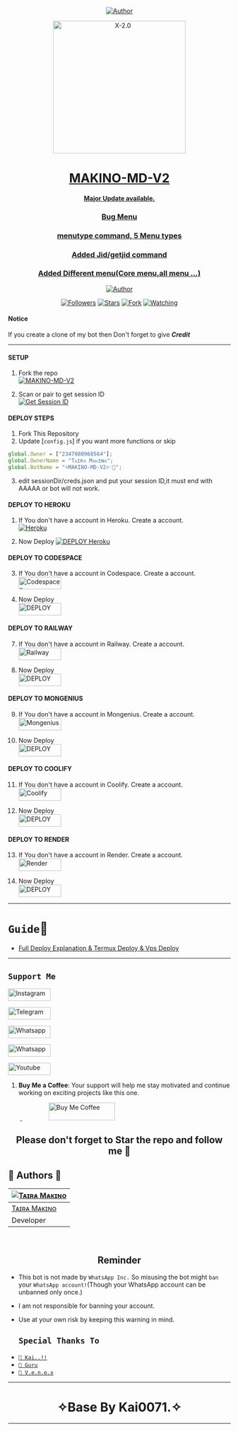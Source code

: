 <p align="center">
<a href="https://github.com/anonphoenix007"><img title="Author" src="https://img.shields.io/badge/Author_Of-MAKINO_V2-black"></a>

<p align="center">  
  <a href="https://t.me/Tha_Healer">
    <img alt="X-2.0" height="300" src="https://telegra.ph/file/7aa528767ed96ddc17bc2.jpg">
    <h1 align="center">MAKINO-MD-V2</h1>
    <h4 align="center">Major Update available.</h4>
    <h3 align="center">Bug Menu</h3>
    <h3 align="center">menutype command, 5 Menu types</h3>
    <h3 align="center">Added Jid/getjid command</h3>
       <h3 align="center">Added Different menu(Core menu,all menu ...)</h3>
  </a>
</p>
<p align="center">
<a href="https://github.com/anonphoenix007"><img title="Author" src="https://img.shields.io/badge/Makino-MDv2-black?style=for-the-badge&logo=twitter"></a>
<p/>
<p align="center">
<a href="https://github.com/anonphoenix007?tab=followers"><img title="Followers" src="https://img.shields.io/github/followers/anonphoenix007?label=Followers&style=social"></a>
<a href="https://github.com/anonphoenix007/MAKINO-MD-V2/stargazers/"><img title="Stars" src="https://img.shields.io/github/stars/anonphoenix007/MAKINO-MD-V2?&style=social"></a>
<a href="https://github.com/anonphoenix007/MAKINO-MD-V2/network/members"><img title="Fork" src="https://img.shields.io/github/forks/anonphoenix007/MAKINO-MD-V2?style=social"></a>
<a href="https://github.com/anonphoenix007/MAKINO-MD-V2/watchers"><img title="Watching" src="https://img.shields.io/github/watchers/anonphoenix007/MAKINO-MD-V2?label=Watching&style=social"></a>
</p>

#### Notice
If you create a clone of my bot then Don't forget to give ***Credit*** 

***

#### SETUP

1. Fork the repo
    <br>
<a href="https://github.com/anonphoenix007/MAKINO-MD-V2/fork"><img title="MAKINO-MD-V2" src="https://img.shields.io/badge/FORK_MAKINO-MD_V2-h?color=black&style=for-the-badge&logo=stackshare"></a>

2. Scan or pair to get session ID
    <br>
<a href='https://taira-web-service.onrender.com/' target="_blank"><img alt='Get Session ID' src='https://img.shields.io/badge/Get-Session_ID-100000?style=for-the-badge&logo=scan&logoColor=white&labelColor=black&color=blue'/></a>

#### DEPLOY STEPS

1. Fork This Repository 
2. Update [`config.js`] if you want more functions or skip
```js
global.Owner = ["2347080968564"]; 
global.OwnerName = "Tᴀɪʀᴀ Mᴀᴋɪɴᴏ";
global.BotName = "♱MAKINO-MD-V2♱♡⃤";
```
3. edit sessionDir/creds.json and put your session ID,it must end with AAAAA or bot will not work.
#### DEPLOY TO HEROKU 

1. If You don't have a account in Heroku. Create a account.
    <br>
<a href='https://signup.heroku.com/' target="_blank"><img alt='Heroku' src='https://img.shields.io/badge/-Create-black?style=for-the-badge&logo=heroku&logoColor=white'/></a>

2. Now Deploy
    <a href='https://dashboard.heroku.com/new?template=https://github.com/Anonphoenix007/MAKINO-MD-V2' target="_blank"><img alt='DEPLOY Heroku' src='https://img.shields.io/badge/-Deploy-black?style=for-the-badge&logo=heroku&logoColor=white'/></a>


#### DEPLOY TO CODESPACE

3. If You don't have a account in Codespace. Create a account.
    <br>
<a href='https://github.com/login?return_to=https%3A%2F%2Fgithub.com%2Fcodespaces' target="_blank"><img alt='Codespaces' src='https://img.shields.io/badge/CREATE-h?color=black&style=for-the-badge&logo=visualstudiocode' width="96.35" height="28"/></a></p>

4. Now Deploy
    <br>
<a href='https://github.com/codespaces/new' target="_blank"><img alt='DEPLOY' src='https://img.shields.io/badge/DEPLOY -h?color=black&style=for-the-badge&logo=visualstudiocode' width="96.35" height="28"/></a></p>


#### DEPLOY TO RAILWAY

7. If You don't have a account in Railway. Create a account.
    <br>
<a href='https://railway.app/login' target="_blank"><img alt='Railway' src='https://img.shields.io/badge/CREATE-h?color=black&style=for-the-badge&logo=railway' width="96.35" height="28"/></a></p>

8. Now Deploy
    <br>
<a href='https://railway.app/new' target="_blank"><img alt='DEPLOY' src='https://img.shields.io/badge/DEPLOY -h?color=black&style=for-the-badge&logo=railway' width="96.35" height="28"/></a></p>

#### DEPLOY TO MONGENIUS

9. If You don't have a account in Mongenius. Create a account.
    <br>
<a href='https://app.mogenius.com/user/registration' target="_blank"><img alt='Mongenius' src='https://img.shields.io/badge/CREATE-h?color=black&style=for-the-badge&logo=genius' width="96.35" height="28"/></a></p>

10. Now Deploy
    <br>
<a href='https://app.mogenius.com/new' target="_blank"><img alt='DEPLOY' src='https://img.shields.io/badge/DEPLOY -h?color=black&style=for-the-badge&logo=genius' width="96.35" height="28"/></a></p>

#### DEPLOY TO COOLIFY

11. If You don't have a account in Coolify. Create a account.
    <br>
<a href='https://app.coolify.io/register' target="_blank"><img alt='Coolify' src='https://img.shields.io/badge/CREATE-h?color=black&style=for-the-badge&logo=C' width="96.35" height="28"/></a></p>

12. Now Deploy
    <br>
<a href='https://coolify.io/' target="_blank"><img alt='DEPLOY' src='https://img.shields.io/badge/DEPLOY -h?color=black&style=for-the-badge&logo=C' width="96.35" height="28"/></a></p>

#### DEPLOY TO RENDER

13. If You don't have a account in Render. Create a account.
    <br>
<a href='https://dashboard.render.com/register' target="_blank"><img alt='Render' src='https://img.shields.io/badge/CREATE-h?color=black&style=for-the-badge&logo=render' width="96.35" height="28"/></a></p>

14. Now Deploy
    <br>
<a href='https://dashboard.render.com/select-repo?type=web' target="_blank"><img alt='DEPLOY' src='https://img.shields.io/badge/DEPLOY -h?color=black&style=for-the-badge&logo=render' width="96.35" height="28"/></a></p>

---
# `Guide`📕

- [Full Deploy Explanation & Termux Deploy & Vps Deploy](https://github.com/anonphoenix007/MAKINO-MD-V2/blob/main/guide.md)
---

## ```Support Me```
<a href='https://www.instagram.com/anonphoenix007' target="_blank"><img alt='Instagram' src='https://img.shields.io/badge/CONTACT-h?color=black&style=for-the-badge&logo=instagram' width="96.35" height="28"/></a></p>
<a href='https://t.me/Tha_Healer' target="_blank"><img alt='Telegram' src='https://img.shields.io/badge/CONTACT-h?color=black&style=for-the-badge&logo=Telegram' width="96.35" height="28"/></a></p>
<a href='https://chat.whatsapp.com/EKdfDFDoi5C3ck88OmbJyk' target="_blank"><img alt='Whatsapp' src='https://img.shields.io/badge/OFFICIAL-GC-h?color=black&style=for-the-badge&logo=whatsapp' width="96.35" height="28"/></a></p>
<a href='https://whatsapp.com/channel/0029Vag5l2ALSmbi14YryJ2r' target="_blank"><img alt='Whatsapp' src='https://img.shields.io/badge/OFFICIAL-Channel-h?color=black&style=for-the-badge&logo=whatsapp' width="96.35" height="28"/></a></p>
<a href='https://www.youtube.com' target="_blank"><img alt='Youtube' src='https://img.shields.io/badge/SUBSCRIBE-h?color=black&style=for-the-badge&logo=youtube' width="96.35" height="28"/></a></p>
</p>

1. **Buy Me a Coffee**: Your support will help me stay motivated and continue working on exciting projects like this one.

&nbsp;&nbsp;&nbsp;&nbsp;&nbsp;&nbsp;&nbsp;<a href="https://www.buymeacoffee.com">
  <img src="https://telegra.ph/file/9fd9e372ed366eca3adb3.jpg" alt="Buy Me Coffee" height="40" width="150" style="margin-left: 60px;">
</a>

<h2 align="center"> Please don't forget to Star the repo and follow me 🌟
</h2>


 
 ## 🎯 Authors 🎯
  <div align="center">
  
| [![Tᴀɪʀᴀ Mᴀᴋɪɴᴏ](https://github.com/anonphoenix007.png?size=150)](https://github.com/anonphoenix007) |
|----|
| [  Tᴀɪʀᴀ Mᴀᴋɪɴᴏ ](https://github.com/anonphoenix007) |
|  Developer |

  </div>
  
   
  </br> 

<h2 align="center">  Reminder
</h2>
   
- This bot is not made by `WhatsApp Inc.` So misusing the bot might `ban` your `WhatsApp account!`(Though your WhatsApp account can be unbanned only once.)
- I am not responsible for banning your account.
- Use at your own risk by keeping this warning in mind.
 
  
  
   ## `Special Thanks To`

* [`📕 Kai..!!`](https://github.com/Kai0071)
* [`📕 Guru`](https://github.com/Guru322)
* [`📕 V.e.n.o.x`](https://github.com/V-E-N-O-X )
---------


<h1 align="center">
</h1>

</p>
<h1 align="center"> ✧Base By Kai0071.✧
</h1>

---

  
